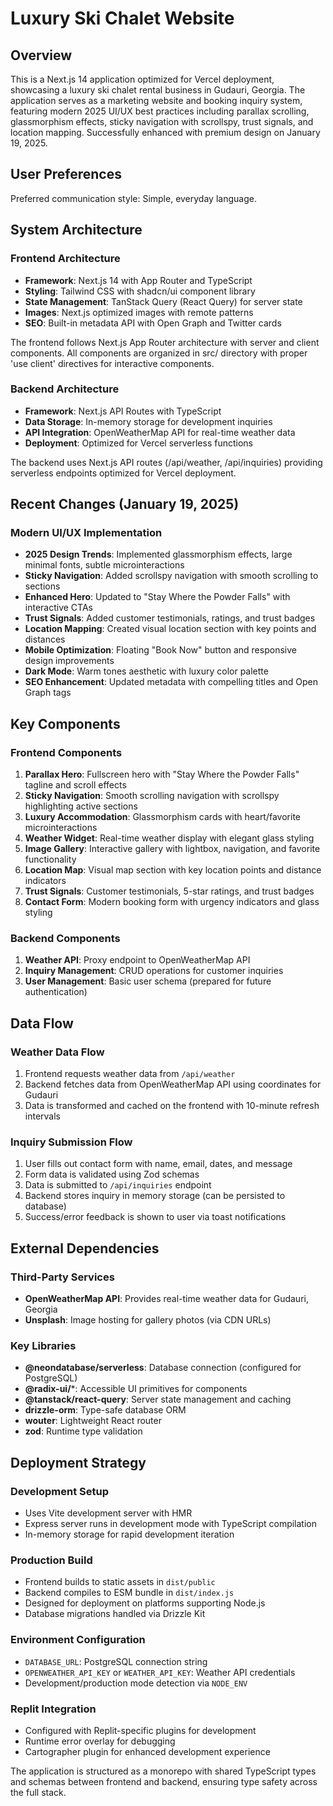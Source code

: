 # Luxury Ski Chalet Website

## Overview

This is a Next.js 14 application optimized for Vercel deployment, showcasing a luxury ski chalet rental business in Gudauri, Georgia. The application serves as a marketing website and booking inquiry system, featuring modern 2025 UI/UX best practices including parallax scrolling, glassmorphism effects, sticky navigation with scrollspy, trust signals, and location mapping. Successfully enhanced with premium design on January 19, 2025.

## User Preferences

Preferred communication style: Simple, everyday language.

## System Architecture

### Frontend Architecture
- **Framework**: Next.js 14 with App Router and TypeScript
- **Styling**: Tailwind CSS with shadcn/ui component library
- **State Management**: TanStack Query (React Query) for server state
- **Images**: Next.js optimized images with remote patterns
- **SEO**: Built-in metadata API with Open Graph and Twitter cards

The frontend follows Next.js App Router architecture with server and client components. All components are organized in src/ directory with proper 'use client' directives for interactive components.

### Backend Architecture
- **Framework**: Next.js API Routes with TypeScript
- **Data Storage**: In-memory storage for development inquiries
- **API Integration**: OpenWeatherMap API for real-time weather data
- **Deployment**: Optimized for Vercel serverless functions

The backend uses Next.js API routes (/api/weather, /api/inquiries) providing serverless endpoints optimized for Vercel deployment.

## Recent Changes (January 19, 2025)

### Modern UI/UX Implementation
- **2025 Design Trends**: Implemented glassmorphism effects, large minimal fonts, subtle microinteractions
- **Sticky Navigation**: Added scrollspy navigation with smooth scrolling to sections
- **Enhanced Hero**: Updated to "Stay Where the Powder Falls" with interactive CTAs
- **Trust Signals**: Added customer testimonials, ratings, and trust badges
- **Location Mapping**: Created visual location section with key points and distances
- **Mobile Optimization**: Floating "Book Now" button and responsive design improvements
- **Dark Mode**: Warm tones aesthetic with luxury color palette
- **SEO Enhancement**: Updated metadata with compelling titles and Open Graph tags

## Key Components

### Frontend Components
1. **Parallax Hero**: Fullscreen hero with "Stay Where the Powder Falls" tagline and scroll effects
2. **Sticky Navigation**: Smooth scrolling navigation with scrollspy highlighting active sections
3. **Luxury Accommodation**: Glassmorphism cards with heart/favorite microinteractions
4. **Weather Widget**: Real-time weather display with elegant glass styling
5. **Image Gallery**: Interactive gallery with lightbox, navigation, and favorite functionality
6. **Location Map**: Visual map section with key location points and distance indicators
7. **Trust Signals**: Customer testimonials, 5-star ratings, and trust badges
8. **Contact Form**: Modern booking form with urgency indicators and glass styling

### Backend Components
1. **Weather API**: Proxy endpoint to OpenWeatherMap API
2. **Inquiry Management**: CRUD operations for customer inquiries
3. **User Management**: Basic user schema (prepared for future authentication)

## Data Flow

### Weather Data Flow
1. Frontend requests weather data from `/api/weather`
2. Backend fetches data from OpenWeatherMap API using coordinates for Gudauri
3. Data is transformed and cached on the frontend with 10-minute refresh intervals

### Inquiry Submission Flow
1. User fills out contact form with name, email, dates, and message
2. Form data is validated using Zod schemas
3. Data is submitted to `/api/inquiries` endpoint
4. Backend stores inquiry in memory storage (can be persisted to database)
5. Success/error feedback is shown to user via toast notifications

## External Dependencies

### Third-Party Services
- **OpenWeatherMap API**: Provides real-time weather data for Gudauri, Georgia
- **Unsplash**: Image hosting for gallery photos (via CDN URLs)

### Key Libraries
- **@neondatabase/serverless**: Database connection (configured for PostgreSQL)
- **@radix-ui/***: Accessible UI primitives for components
- **@tanstack/react-query**: Server state management and caching
- **drizzle-orm**: Type-safe database ORM
- **wouter**: Lightweight React router
- **zod**: Runtime type validation

## Deployment Strategy

### Development Setup
- Uses Vite development server with HMR
- Express server runs in development mode with TypeScript compilation
- In-memory storage for rapid development iteration

### Production Build
- Frontend builds to static assets in `dist/public`
- Backend compiles to ESM bundle in `dist/index.js`
- Designed for deployment on platforms supporting Node.js
- Database migrations handled via Drizzle Kit

### Environment Configuration
- `DATABASE_URL`: PostgreSQL connection string
- `OPENWEATHER_API_KEY` or `WEATHER_API_KEY`: Weather API credentials
- Development/production mode detection via `NODE_ENV`

### Replit Integration
- Configured with Replit-specific plugins for development
- Runtime error overlay for debugging
- Cartographer plugin for enhanced development experience

The application is structured as a monorepo with shared TypeScript types and schemas between frontend and backend, ensuring type safety across the full stack.